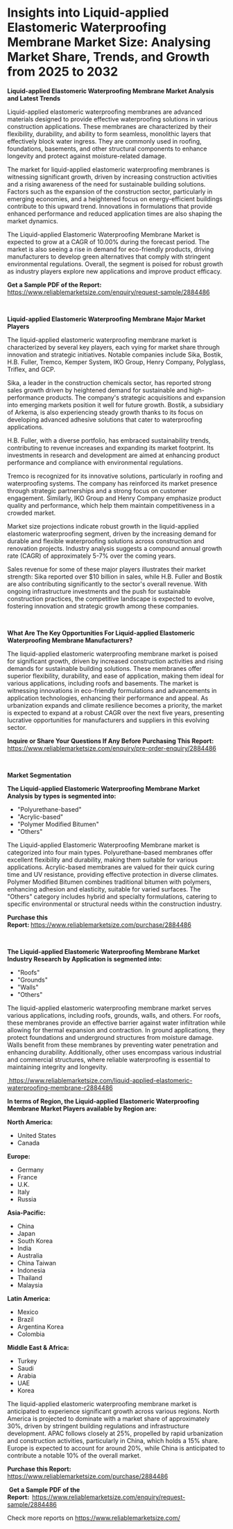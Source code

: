 <p><h1>Insights into Liquid-applied Elastomeric Waterproofing Membrane Market Size: Analysing Market Share, Trends, and Growth from 2025 to 2032</h1></p><p><strong>Liquid-applied Elastomeric Waterproofing Membrane Market Analysis and Latest Trends</strong></p>
<p><p>Liquid-applied elastomeric waterproofing membranes are advanced materials designed to provide effective waterproofing solutions in various construction applications. These membranes are characterized by their flexibility, durability, and ability to form seamless, monolithic layers that effectively block water ingress. They are commonly used in roofing, foundations, basements, and other structural components to enhance longevity and protect against moisture-related damage.</p><p>The market for liquid-applied elastomeric waterproofing membranes is witnessing significant growth, driven by increasing construction activities and a rising awareness of the need for sustainable building solutions. Factors such as the expansion of the construction sector, particularly in emerging economies, and a heightened focus on energy-efficient buildings contribute to this upward trend. Innovations in formulations that provide enhanced performance and reduced application times are also shaping the market dynamics.</p><p>The Liquid-applied Elastomeric Waterproofing Membrane Market is expected to grow at a CAGR of 10.00% during the forecast period. The market is also seeing a rise in demand for eco-friendly products, driving manufacturers to develop green alternatives that comply with stringent environmental regulations. Overall, the segment is poised for robust growth as industry players explore new applications and improve product efficacy.</p></p>
<p><strong>Get a Sample PDF of the Report:&nbsp;</strong> <a href="https://www.reliablemarketsize.com/enquiry/request-sample/2884486?utm_campaign=3307&utm_medium=2&utm_source=Github&utm_content=ia&utm_term=13032025&utm_id=liquid-applied-elastomeric-waterproofing-membrane">https://www.reliablemarketsize.com/enquiry/request-sample/2884486</a></p>
<p>&nbsp;</p>
<p><strong>Liquid-applied Elastomeric Waterproofing Membrane Major Market Players</strong></p>
<p><p>The liquid-applied elastomeric waterproofing membrane market is characterized by several key players, each vying for market share through innovation and strategic initiatives. Notable companies include Sika, Bostik, H.B. Fuller, Tremco, Kemper System, IKO Group, Henry Company, Polyglass, Triflex, and GCP.</p><p>Sika, a leader in the construction chemicals sector, has reported strong sales growth driven by heightened demand for sustainable and high-performance products. The company's strategic acquisitions and expansion into emerging markets position it well for future growth. Bostik, a subsidiary of Arkema, is also experiencing steady growth thanks to its focus on developing advanced adhesive solutions that cater to waterproofing applications.</p><p>H.B. Fuller, with a diverse portfolio, has embraced sustainability trends, contributing to revenue increases and expanding its market footprint. Its investments in research and development are aimed at enhancing product performance and compliance with environmental regulations.</p><p>Tremco is recognized for its innovative solutions, particularly in roofing and waterproofing systems. The company has reinforced its market presence through strategic partnerships and a strong focus on customer engagement. Similarly, IKO Group and Henry Company emphasize product quality and performance, which help them maintain competitiveness in a crowded market.</p><p>Market size projections indicate robust growth in the liquid-applied elastomeric waterproofing segment, driven by the increasing demand for durable and flexible waterproofing solutions across construction and renovation projects. Industry analysis suggests a compound annual growth rate (CAGR) of approximately 5-7% over the coming years.</p><p>Sales revenue for some of these major players illustrates their market strength: Sika reported over $10 billion in sales, while H.B. Fuller and Bostik are also contributing significantly to the sector's overall revenue. With ongoing infrastructure investments and the push for sustainable construction practices, the competitive landscape is expected to evolve, fostering innovation and strategic growth among these companies.</p></p>
<p>&nbsp;</p>
<p><strong>What Are The Key Opportunities For Liquid-applied Elastomeric Waterproofing Membrane Manufacturers?</strong></p>
<p><p>The liquid-applied elastomeric waterproofing membrane market is poised for significant growth, driven by increased construction activities and rising demands for sustainable building solutions. These membranes offer superior flexibility, durability, and ease of application, making them ideal for various applications, including roofs and basements. The market is witnessing innovations in eco-friendly formulations and advancements in application technologies, enhancing their performance and appeal. As urbanization expands and climate resilience becomes a priority, the market is expected to expand at a robust CAGR over the next five years, presenting lucrative opportunities for manufacturers and suppliers in this evolving sector.</p></p>
<p><strong>Inquire or Share Your Questions If Any Before Purchasing This Report:</strong> <a href="https://www.reliablemarketsize.com/enquiry/pre-order-enquiry/2884486?utm_campaign=3307&utm_medium=2&utm_source=Github&utm_content=ia&utm_term=13032025&utm_id=liquid-applied-elastomeric-waterproofing-membrane">https://www.reliablemarketsize.com/enquiry/pre-order-enquiry/2884486</a></p>
<p>&nbsp;</p>
<p><strong>Market Segmentation</strong></p>
<p><strong>The Liquid-applied Elastomeric Waterproofing Membrane Market Analysis by types is segmented into:</strong></p>
<p><ul><li>"Polyurethane-based"</li><li>"Acrylic-based"</li><li>"Polymer Modified Bitumen"</li><li>"Others"</li></ul></p>
<p><p>The Liquid-applied Elastomeric Waterproofing Membrane market is categorized into four main types. Polyurethane-based membranes offer excellent flexibility and durability, making them suitable for various applications. Acrylic-based membranes are valued for their quick curing time and UV resistance, providing effective protection in diverse climates. Polymer Modified Bitumen combines traditional bitumen with polymers, enhancing adhesion and elasticity, suitable for varied surfaces. The "Others" category includes hybrid and specialty formulations, catering to specific environmental or structural needs within the construction industry.</p></p>
<p><strong>Purchase this Report:&nbsp;</strong><a href="https://www.reliablemarketsize.com/purchase/2884486?utm_campaign=3307&utm_medium=2&utm_source=Github&utm_content=ia&utm_term=13032025&utm_id=liquid-applied-elastomeric-waterproofing-membrane">https://www.reliablemarketsize.com/purchase/2884486</a></p>
<p>&nbsp;</p>
<p><strong>The Liquid-applied Elastomeric Waterproofing Membrane Market Industry Research by Application is segmented into:</strong></p>
<p><ul><li>"Roofs"</li><li>"Grounds"</li><li>"Walls"</li><li>"Others"</li></ul></p>
<p><p>The liquid-applied elastomeric waterproofing membrane market serves various applications, including roofs, grounds, walls, and others. For roofs, these membranes provide an effective barrier against water infiltration while allowing for thermal expansion and contraction. In ground applications, they protect foundations and underground structures from moisture damage. Walls benefit from these membranes by preventing water penetration and enhancing durability. Additionally, other uses encompass various industrial and commercial structures, where reliable waterproofing is essential to maintaining integrity and longevity.</p></p>
<p><a href="https://www.reliablemarketsize.com/liquid-applied-elastomeric-waterproofing-membrane-r2884486?utm_campaign=3307&utm_medium=2&utm_source=Github&utm_content=ia&utm_term=13032025&utm_id=liquid-applied-elastomeric-waterproofing-membrane">&nbsp;https://www.reliablemarketsize.com/liquid-applied-elastomeric-waterproofing-membrane-r2884486</a></p>
<p><strong>In terms of Region, the Liquid-applied Elastomeric Waterproofing Membrane Market Players available by Region are:</strong></p>
<p>
    <p> <strong> North America: </strong>
        <ul>
            <li>United States</li>
            <li>Canada</li>
        </ul>
        </p> 
    <p> <strong> Europe: </strong>
        <ul>
            <li>Germany</li>
            <li>France</li>
            <li>U.K.</li>
            <li>Italy</li>
            <li>Russia</li>
        </ul>
        </p> 
    <p> <strong> Asia-Pacific: </strong>
        <ul>
            <li>China</li>
            <li>Japan</li>
            <li>South Korea</li>
            <li>India</li>
            <li>Australia</li>
            <li>China Taiwan</li>
            <li>Indonesia</li>
            <li>Thailand</li>
            <li>Malaysia</li>
        </ul>
        </p> 
    <p> <strong> Latin America: </strong>
        <ul>
            <li>Mexico</li>
            <li>Brazil</li>
            <li>Argentina Korea</li>
            <li>Colombia</li>
        </ul>
        </p> 
    <p> <strong> Middle East & Africa: </strong>
        <ul>
            <li>Turkey</li>
            <li>Saudi</li>
            <li>Arabia</li>
            <li>UAE</li>
            <li>Korea</li>
        </ul>
    </p>
    </p>
<p><p>The liquid-applied elastomeric waterproofing membrane market is anticipated to experience significant growth across various regions. North America is projected to dominate with a market share of approximately 30%, driven by stringent building regulations and infrastructure development. APAC follows closely at 25%, propelled by rapid urbanization and construction activities, particularly in China, which holds a 15% share. Europe is expected to account for around 20%, while China is anticipated to contribute a notable 10% of the overall market.</p></p>
<p><strong>Purchase this Report: </strong><a href="https://www.reliablemarketsize.com/purchase/2884486?utm_campaign=3307&utm_medium=2&utm_source=Github&utm_content=ia&utm_term=13032025&utm_id=liquid-applied-elastomeric-waterproofing-membrane">https://www.reliablemarketsize.com/purchase/2884486</a></p>
<p>&nbsp;<strong>Get a Sample PDF of the Report:&nbsp;&nbsp;</strong><a href="https://www.reliablemarketsize.com/enquiry/request-sample/2884486?utm_campaign=3307&utm_medium=2&utm_source=Github&utm_content=ia&utm_term=13032025&utm_id=liquid-applied-elastomeric-waterproofing-membrane">https://www.reliablemarketsize.com/enquiry/request-sample/2884486</a></p>
<p><strong></strong></p>
<p>Check more reports on <a href="https://www.reliablemarketsize.com/?utm_campaign=3307&utm_medium=2&utm_source=Github&utm_content=ia&utm_term=13032025&utm_id=liquid-applied-elastomeric-waterproofing-membrane">https://www.reliablemarketsize.com/</a></p>